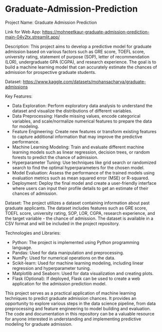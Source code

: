 # Graduate-Admission-Prediction

Project Name: Graduate Admission Prediction

Link for Web App: https://mohneetkaur-graduate-admission-prediction-main-04y2tx.streamlit.app/

Description:
This project aims to develop a predictive model for graduate admission based on various factors such as GRE score, TOEFL score, university rating, statement of purpose (SOP), letter of recommendation (LOR), undergraduate GPA (CGPA), and research experience. The goal is to build a machine learning model that can accurately estimate the chances of admission for prospective graduate students.

Dataset: https://www.kaggle.com/datasets/mohansacharya/graduate-admissions

Key Features:
- Data Exploration: Perform exploratory data analysis to understand the dataset and visualize the distributions of different variables.
- Data Preprocessing: Handle missing values, encode categorical variables, and scale/normalize numerical features to prepare the data for modeling.
- Feature Engineering: Create new features or transform existing features to capture additional information that may improve the predictive performance.
- Machine Learning Modeling: Train and evaluate different machine learning models such as linear regression, decision trees, or random forests to predict the chance of admission.
- Hyperparameter Tuning: Use techniques like grid search or randomized search to find the optimal hyperparameters for the chosen model.
- Model Evaluation: Assess the performance of the trained models using evaluation metrics such as mean squared error (MSE) or R-squared.
- Deployment: Deploy the final model and create a user-friendly interface where users can input their profile details to get an estimate of their chances of admission.

Dataset:
The project utilizes a dataset containing information about past graduate applicants. The dataset includes features such as GRE score, TOEFL score, university rating, SOP, LOR, CGPA, research experience, and the target variable - the chance of admission. The dataset is available in a CSV format and will be included in the project repository.

Technologies and Libraries:
- Python: The project is implemented using Python programming language.
- Pandas: Used for data manipulation and preprocessing.
- NumPy: Used for numerical operations on the data.
- Scikit-learn: Used for machine learning modeling, including linear regression and hyperparameter tuning.
- Matplotlib and Seaborn: Used for data visualization and creating plots.
- Flask (Optional): If deployed, Flask can be used to create a web application for the admission prediction model.

This project serves as a practical application of machine learning techniques to predict graduate admission chances. It provides an opportunity to explore various steps in the data science pipeline, from data preprocessing and feature engineering to model building and evaluation. The code and documentation in this repository can be a valuable resource for anyone interested in understanding and implementing predictive modeling for graduate admission.
